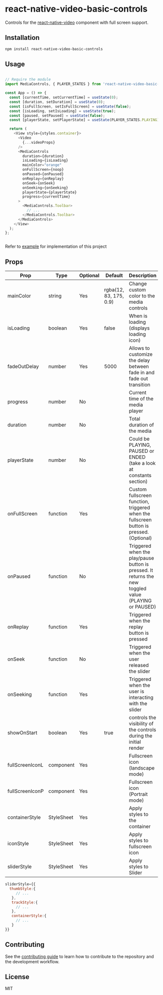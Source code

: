 # react-native-video-basic-controls

Controls for the [react-native-video](https://github.com/react-native-video/react-native-video) component with full screen support.

## Installation

```sh
npm install react-native-video-basic-controls
```

## Usage

```js

// Require the module
import MediaControls, { PLAYER_STATES } from 'react-native-video-basic-controls';

const App = () => {
  const [currentTime, setCurrentTime] = useState(0);
  const [duration, setDuration] = useState(0);
  const [isFullScreen, setIsFullScreen] = useState(false);
  const [isLoading, setIsLoading] = useState(true);
  const [paused, setPaused] = useState(false);
  const [playerState, setPlayerState] = useState(PLAYER_STATES.PLAYING);

  return (
    <View style={styles.container}>
      <Video
        {...videoProps}
      />
      <MediaControls
        duration={duration}
        isLoading={isLoading}
        mainColor="orange"
        onFullScreen={noop}
        onPaused={onPaused}
        onReplay={onReplay}
        onSeek={onSeek}
        onSeeking={onSeeking}
        playerState={playerState}
        progress={currentTime}
      >
        <MediaControls.Toolbar>
          // ...
        </MediaControls.Toolbar>
      </MediaControls>
    </View>
  );
};



```

Refer to [example](https://github.com/prathmesh28/react-native-video-basic-controls/tree/master/example) for implementation of this project


## Props
| Prop         | Type     | Optional | Default                | Description                                                          |
|--------------|----------|----------|------------------------|----------------------------------------------------------------------|
| mainColor    | string   | Yes      | rgba(12, 83, 175, 0.9) | Change custom color to the media controls                            |
| isLoading    | boolean  | Yes      | false                  | When is loading (displays loading icon)                              |
| fadeOutDelay | number   | Yes      | 5000                   | Allows to customize the delay between fade in and fade out transition|
| progress     | number   | No       |                        | Current time of the media player                                     |
| duration     | number   | No       |                        | Total duration of the media                                          |
| playerState  | number   | No       |                        | Could be PLAYING, PAUSED or ENDED (take a look at constants section) |
| onFullScreen | function | Yes      |                        | Custom fullscreen function, triggered when the fullscreen button is pressed. (Optional)|
| onPaused     | function | No       |                        | Triggered when the play/pause button is pressed. It returns the new toggled value (PLAYING or PAUSED)                     |
| onReplay     | function | Yes      |                        | Triggered when the replay button is pressed                          |
| onSeek       | function | No       |                        | Triggered when the user released the slider                          |
| onSeeking    | function | Yes      |                        | Triggered when the user is interacting with the slider               |
| showOnStart  | boolean  | Yes      | true                   | controls the visibility of the controls during the initial render    |
| fullScreenIconL | component  | Yes      |                   | Fullscreen icon (landscape mode)                                     |
| fullScreenIconP | component  | Yes      |                   | Fullscreen icon (Portrait mode)                                      |
| containerStyle | StyleSheet | Yes  |                        | Apply styles to the container                                        |
| iconStyle    | StyleSheet | Yes    |                        | Apply styles to fullscreen icon                                      |
| sliderStyle | StyleSheet | Yes    |                        | Apply styles to Slider                                                |


```js
sliderStyle={{
  thumbStyle:{
     // ...
   },
   trackStyle:{
     // ...
   },
   containerStyle:{
     // ...
   }
}}
```

## Contributing

See the [contributing guide](https://github.com/prathmesh28/react-native-video-basic-controls/blob/master/CONTRIBUTING.md) to learn how to contribute to the repository and the development workflow.

## License

MIT
